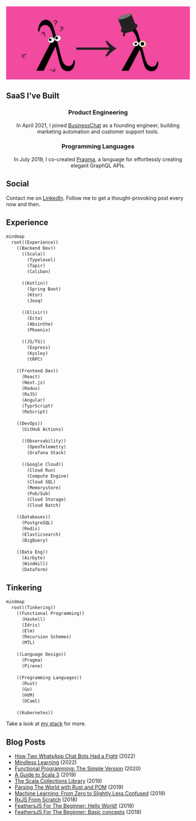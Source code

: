 <p align="center">
  <img src="./img/from-zero-to-hero.jpg" />
</p>

## SaaS I've Built

<h3><p align="center">Product Engineering</p></h3>
<p align="center">
  In April 2021, I joined <a href="https://businesschat.io">BusinessChat</a> as a founding engineer, building marketing automation and customer support tools.
</p>

<h3><p align="center">Programming Languages</p></h3>
<p align="center">
  In July 2019, I co-created <a href="https://pragmalang.com/">Pragma</a>, a language for effortlessly creating elegant GraphQL APIs.
</p>

## Social
Contact me on [LinkedIn](https://linkedin.com/in/muhammad-tabaza). Follow me to get a thought-provoking post every now and then.

## Experience
```mermaid
mindmap
  root((Experience))
    ((Backend Dev))
      ((Scala))
        (Typelevel)
        (Tapir)
        (Caliban)

      ((Kotlin))
        (Spring Boot)
        (Ktor)
        (Jooq)
  
      ((Elixir))
        (Ecto)
        (Absinthe)
        (Phoenix)
  
      ((JS/TS))
        (Express)
        (Kysley)
        (tRPC)
      
    ((Frontend Dev))
      (React)
      (Next.js)
      (Redux)
      (RxJS)
      (Angular)
      (TyprScript)
      (ReScript)
      
    ((DevOps))
      (GitHub Actions)

      ((Observability))
        (OpenTelemetry)
        (Grafana Stack)

      ((Google Cloud))
        (Cloud Run)
        (Compute Engine)
        (Cloud SQL)
        (Memorystore)
        (Pub/Sub)
        (Cloud Storage)
        (Cloud Batch)

    ((Databases))
      (PostgreSQL)
      (Redis)
      (Elasticsearch)
      (BigQuery)

    ((Data Eng))
      (Airbyte)
      (Windmill)
      (Dataform)
```

## Tinkering
```mermaid
mindmap
  root((Tinkering))
    ((Functional Programming))
      (Haskell)
      (Idris)
      (Elm)
      (Recursion Schemes)
      (MTL)
    
    ((Language Design))
      (Pragma)
      (Pirene)

    ((Programming Languages))
      (Rust)
      (Go)
      (HVM)
      (OCaml)

    ((Kubernetes))
```

Take a look at [my stack](https://github.com/stars/m-tabaza/lists/my-stack) for more.

## Blog Posts
* [How Two WhatsApp Chat Bots Had a Fight](https://www.linkedin.com/pulse/how-two-whatsaapp-chat-bots-had-fight-muhammad-tabaza/) (2022)
* [Mindless Learning](https://github.com/Tabzz98/Tabzz98/blob/main/blog/Mindless%20Learning.md) (2022)
* [Functional Programming: The Simple Version](https://medium.com/heavenlyx/functional-programming-the-simple-version-63fe10678f6e) (2020)
* [A Guide to Scala 3](https://medium.com/heavenlyx/a-guide-to-scala-3-8a3bad7eee71) (2019)
* [The Scala Collections Library](https://medium.com/heavenlyx/the-scala-collections-library-173ca624fb8d) (2019)
* [Parsing The World with Rust and POM](https://medium.com/heavenlyx/parsing-the-world-with-rust-and-pom-77e0e8b5313d) (2019)
* [Machine Learning: From Zero to Slightly Less Confused](https://dev.to/tabz_98/machine-learning-from-zero-to-slightly-less-confused-2bal) (2019)
* [RxJS From Scratch](https://medium.com/@muhammadtabaza/rxjs-almost-from-scratch-3a8b9e8b6d80) (2018)
* [FeathersJS For The Beginner: Hello World!](https://medium.com/@muhammadtabaza/feathersjs-for-the-beginner-hello-world-262ca46f7db7) (2018)
* [FeathersJS For The Beginner: Basic concepts](https://medium.com/@muhammadtabaza/feathersjs-for-the-beginner-basic-concepts-b5abba2e888a) (2018)
